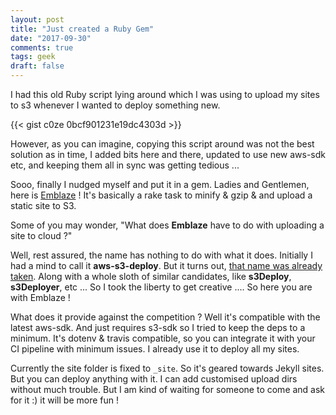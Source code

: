 ```yaml
---
layout: post
title: "Just created a Ruby Gem"
date: "2017-09-30"
comments: true
tags: geek
draft: false
---
```


I had this old Ruby script lying around which I was using to upload my sites to s3 whenever I
wanted to deploy something new.

{{< gist c0ze 0bcf901231e19dc4303d >}}

However, as you can imagine, copying this script around was not the best solution as in time, I added bits
here and there, updated to use new aws-sdk etc, and keeping them all in sync was getting tedious ...

Sooo, finally I nudged myself and put it in a gem. Ladies and Gentlemen, here is [Emblaze](https://github.com/c0ze/emblaze) !
It's basically a rake task to minify & gzip & and upload a static site to S3.

Some of you may wonder, "What does __Emblaze__ have to do with uploading a site to cloud ?"

Well, rest assured, the name has nothing to do with what it does. Initially I had a mind to call it __aws-s3-deploy__.
But it turns out, [that name was already taken](https://rubygems.org/search?utf8=%E2%9C%93&query=aws-s3-deploy).
Along with a whole sloth of similar candidates, like __s3Deploy__, __s3Deployer__, etc ...
So I took the liberty to get creative .... So here you are with Emblaze !

What does it provide against the competition ? Well it's compatible with the latest aws-sdk. And just requires s3-sdk so I tried to
keep the deps to a minimum. It's dotenv & travis compatible, so you can integrate it with your CI pipeline with minimum issues.
I already use it to deploy all my sites.

Currently the site folder is fixed to `_site`. So it's geared towards Jekyll sites. But you can deploy anything with it. I can
add customised upload dirs without much trouble. But I am kind of waiting for someone to come and ask for it :) it will be more fun !
